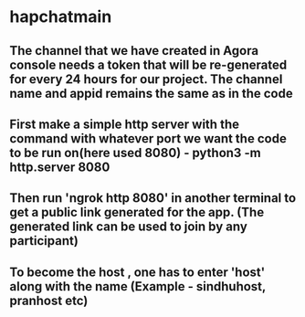 # hapchatmain

## The channel that we have created in Agora console needs a token that will be re-generated for every 24 hours for our project. The channel name and appid remains the same as in the code
## First make a simple http server with the command with whatever port we want the code to be run on(here used 8080) - python3 -m http.server 8080
## Then run 'ngrok http 8080' in another terminal to get a public link generated for the app. (The generated link can be used to join by any participant)
## To become the host , one has to enter 'host' along with the name (Example - sindhuhost, pranhost etc)
